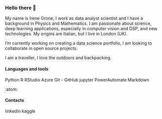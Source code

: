 ### Hello there 👋

<p>My name is Irene Grone, I work as data analyst scientist and I have a background in Physics and Mathematics. I am passionate about science, deep learning applications, especially in computer vision and DSP, and new technologies. My origins are Italian, but I live in London (UK).</p>

<p>I’m currently working on creating a data science portfolio, I am looking to collaborate in open source projects.</p>

<p>I am a traveller, I love the outdoors and backpacking.

#### Languages and tools

Python
R
RStudio
Azure
Git - GitHub
jupyter
PowerAutomate
Markdown

:atom:


#### Contacts

linkedin
kaggle

